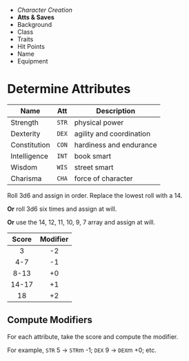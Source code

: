 
<!-- .margin.compass -->
* _Character Creation_
* **Atts & Saves**
* Background
* Class
* Traits
* Hit Points
* Name
* Equipment



# Determine Attributes

<!-- .attributes -->
| Name         | Att   | Description              |
|--------------|-------|--------------------------|
| Strength     | `STR` | physical power           |
| Dexterity    | `DEX` | agility and coordination |
| Constitution | `CON` | hardiness and endurance  |
| Intelligence | `INT` | book smart               |
| Wisdom       | `WIS` | street smart             |
| Charisma     | `CHA` | force of character       |

Roll 3d6 and assign in order. Replace the lowest roll with a 14.

**Or** roll 3d6 six times and assign at will.

**Or** use the 14, 12, 11, 10, 9, 7 array and assign at will.

<!-- clear -->


<!-- .modifiers -->
| Score | Modifier |
|:-----:|:--------:|
| 3     | -2       |
| 4-7   | -1       |
| 8-13  | +0       |
| 14-17 | +1       |
| 18    | +2       |

## Compute Modifiers

For each attribute, take the score and compute the modifier.

For example, `STR` 5 → `STR`m -1; `DEX` 9 → `DEX`m +0; etc.

<!-- clear -->

